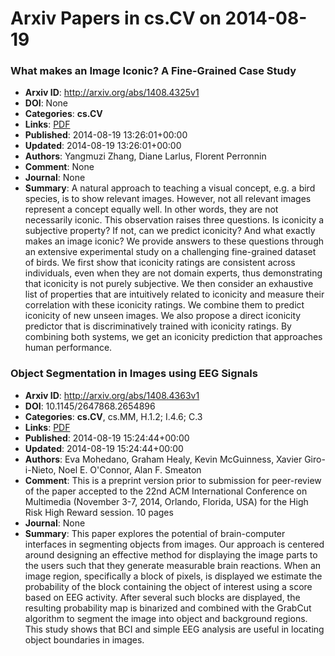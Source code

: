 # Arxiv Papers in cs.CV on 2014-08-19
### What makes an Image Iconic? A Fine-Grained Case Study
- **Arxiv ID**: http://arxiv.org/abs/1408.4325v1
- **DOI**: None
- **Categories**: **cs.CV**
- **Links**: [PDF](http://arxiv.org/pdf/1408.4325v1)
- **Published**: 2014-08-19 13:26:01+00:00
- **Updated**: 2014-08-19 13:26:01+00:00
- **Authors**: Yangmuzi Zhang, Diane Larlus, Florent Perronnin
- **Comment**: None
- **Journal**: None
- **Summary**: A natural approach to teaching a visual concept, e.g. a bird species, is to show relevant images. However, not all relevant images represent a concept equally well. In other words, they are not necessarily iconic. This observation raises three questions. Is iconicity a subjective property? If not, can we predict iconicity? And what exactly makes an image iconic? We provide answers to these questions through an extensive experimental study on a challenging fine-grained dataset of birds. We first show that iconicity ratings are consistent across individuals, even when they are not domain experts, thus demonstrating that iconicity is not purely subjective. We then consider an exhaustive list of properties that are intuitively related to iconicity and measure their correlation with these iconicity ratings. We combine them to predict iconicity of new unseen images. We also propose a direct iconicity predictor that is discriminatively trained with iconicity ratings. By combining both systems, we get an iconicity prediction that approaches human performance.



### Object Segmentation in Images using EEG Signals
- **Arxiv ID**: http://arxiv.org/abs/1408.4363v1
- **DOI**: 10.1145/2647868.2654896
- **Categories**: **cs.CV**, cs.MM, H.1.2; I.4.6; C.3
- **Links**: [PDF](http://arxiv.org/pdf/1408.4363v1)
- **Published**: 2014-08-19 15:24:44+00:00
- **Updated**: 2014-08-19 15:24:44+00:00
- **Authors**: Eva Mohedano, Graham Healy, Kevin McGuinness, Xavier Giro-i-Nieto, Noel E. O'Connor, Alan F. Smeaton
- **Comment**: This is a preprint version prior to submission for peer-review of the
  paper accepted to the 22nd ACM International Conference on Multimedia
  (November 3-7, 2014, Orlando, Florida, USA) for the High Risk High Reward
  session. 10 pages
- **Journal**: None
- **Summary**: This paper explores the potential of brain-computer interfaces in segmenting objects from images. Our approach is centered around designing an effective method for displaying the image parts to the users such that they generate measurable brain reactions. When an image region, specifically a block of pixels, is displayed we estimate the probability of the block containing the object of interest using a score based on EEG activity. After several such blocks are displayed, the resulting probability map is binarized and combined with the GrabCut algorithm to segment the image into object and background regions. This study shows that BCI and simple EEG analysis are useful in locating object boundaries in images.



